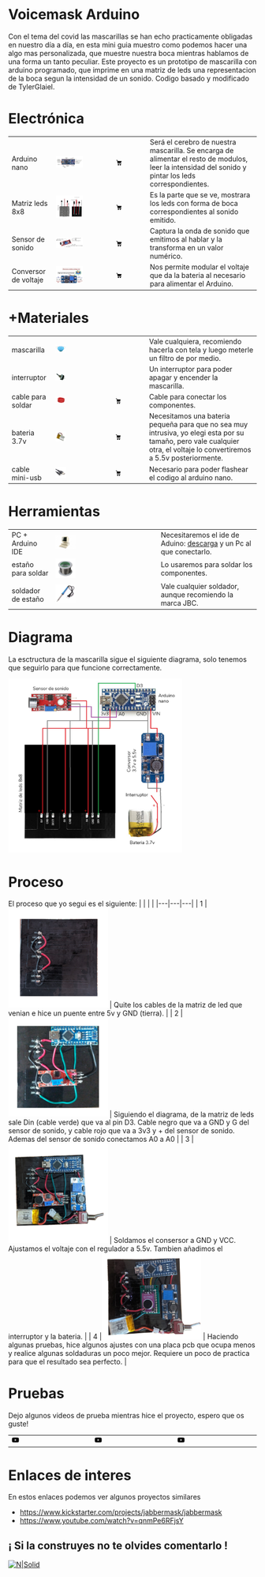 # Voicemask Arduino

Con el tema del covid las mascarillas se han echo practicamente obligadas en nuestro día a día, en esta mini guia muestro como podemos hacer una algo mas personalizada, que muestre nuestra boca mientras hablamos de una forma un tanto peculiar. Este proyecto es un prototipo de mascarilla con arduino programado, que imprime en una matriz de leds una representacion de la boca segun la intensidad de un sonido. Codigo basado y modificado de TylerGlaiel.


# Electrónica
|   |   |   |   |
|---|---|---|---|
| Arduino nano|<img src="img/arduino/arduino-nano.jpg" width="50%"/>|[<img src="img/icos/carrito.png" width="20%"/>](https://es.aliexpress.com/item/32844537084.html?spm=a2g0s.9042311.0.0.7bf663c0i7hGtf)| Será el cerebro de nuestra mascarilla. Se encarga de alimentar el resto de modulos, leer la intensidad del sonido y pintar los leds correspondientes.|
| Matriz leds 8x8 |<img src="img/arduino/matrix-led.jpg" width="50%"/>  |[<img src="img/icos/carrito.png" width="20%"/>](https://www.ebay.es/itm/Arduino-8x8-RGB-LED-Flexible-Matrix-Dream-Color-Individually-Addressable-LED/392684589504?_trkparms=aid%3D111001%26algo%3DREC.SEED%26ao%3D1%26asc%3D20160908105057%26meid%3Df6e0241a0aa64f5dacaecf50fd9b07ce%26pid%3D100675%26rk%3D1%26rkt%3D11%26mehot%3Dnone%26sd%3D392684589504%26itm%3D392684589504%26pmt%3D0%26noa%3D1%26pg%3D2380057%26brand%3DArduino&_trksid=p2380057.c100675.m4236&_trkparms=pageci%3A68bb662a-c390-11ea-94fe-0610a2e74a40%7Cparentrq%3A3ea0496b1730a69c2188ec3dffe8ee3c%7Ciid%3A1)| Es la parte que se ve, mostrara los leds con forma de boca correspondientes al sonido emitido.  |
| Sensor de sonido |<img src="img/arduino/microphone.jpg" width="50%"/>  |[<img src="img/icos/carrito.png" width="20%"/>](https://es.aliexpress.com/item/4000127143653.html?spm=a2g0o.productlist.0.0.2fa26d9cqUUiMC&s=p&ad_pvid=2020071109070012799267761969720002604467_3&algo_pvid=6ad7a32e-416e-41be-981c-153ca44f31d3&algo_expid=6ad7a32e-416e-41be-981c-153ca44f31d3-2&btsid=0b0a187915944836207366658ee071&ws_ab_test=searchweb0_0,searchweb201602_,searchweb201603_)| Captura la onda de sonido que emitimos al hablar y la transforma en un valor numérico.|
| Conversor de voltaje |<img src="img/arduino/converter.jpg" width="50%"/>  |[<img src="img/icos/carrito.png" width="20%"/>](https://www.amazon.es/gp/product/B07MY3NZ18/ref=ppx_yo_dt_b_asin_image_o00_s00?ie=UTF8&psc=1)| Nos permite modular el voltaje que da la bateria al necesario para alimentar el Arduino.|

# +Materiales
|   |   |   |   |
|---|---|---|---|
| mascarilla |<img src="img/material/mask.jpg" width="20%"/>  ||Vale cualquiera, recomiendo hacerla con tela y luego meterle un filtro de por medio.|
| interruptor |<img src="img/material/interruptor.jpg" width="20%"/>  || Un interruptor para poder apagar y encender la mascarilla.|
| cable para soldar  |<img src="img/material/cable.jpg" width="20%"/>|[<img src="img/icos/carrito.png" width="20%"/>](https://www.amazon.es/TUOFENG-carretes-diferentes-colores%EF%BC%89-conexi%C3%B3n/dp/B07V5FVSYL/ref=sr_1_7?__mk_es_ES=%C3%85M%C3%85%C5%BD%C3%95%C3%91&dchild=1&keywords=cable+para+soldar&qid=1594483850&sr=8-7)|Cable para conectar los componentes.|
| bateria 3.7v |<img src="img/material/b3.7v.jpg" width="20%"/>  |[<img src="img/icos/carrito.png" width="20%"/>](https://es.aliexpress.com/item/32282296432.html?spm=a2g0o.productlist.0.0.7b1b29664p2c87&s=p&ad_pvid=2020071109091912316291376136950002607790_3&algo_pvid=7e60b770-aaea-4d23-89cc-3a9b14d033a3&algo_expid=7e60b770-aaea-4d23-89cc-3a9b14d033a3-2&btsid=0b0a0ad815944837595817386e2a28&ws_ab_test=searchweb0_0,searchweb201602_,searchweb201603_)|Necesitamos una bateria pequeña para que no sea muy intrusiva, yo elegi esta por su tamaño, pero vale cualquier otra, el voltaje lo convertiremos a 5.5v posteriormente.|
| cable mini-usb  |<img src="img/material/mini-usb.jpg" width="20%"/>|[<img src="img/icos/carrito.png" width="20%"/>](https://es.aliexpress.com/item/32790483330.html?spm=a2g0o.productlist.0.0.66ac7bc4Fivdyj&s=p&ad_pvid=202007110910001016621252267080002609298_1&algo_pvid=237165c9-52b6-4fdc-aa4c-d353c46cabe1&algo_expid=237165c9-52b6-4fdc-aa4c-d353c46cabe1-0&btsid=0b0a050b15944838003869000e89ee&ws_ab_test=searchweb0_0,searchweb201602_,searchweb201603_)|Necesario para poder flashear el codigo al arduino nano.|

# Herramientas
|   |   |   |
|---|---|---|
| PC + Arduino IDE  |<img src="img/tool/pc.jpg" width="20%"/> | Necesitaremos el ide de Aduino:  <a href="https://www.arduino.cc/en/main/software">descarga</a> y un Pc al que conectarlo. |
| estaño para soldar |<img src="img/tool/tin.jpg" width="20%"/> | Lo usaremos para soldar los componentes.  |
| soldador de estaño |<img src="img/tool/welder.jpg" width="20%"/>  | Vale cualquier soldador, aunque recomiendo la marca JBC.  |

# Diagrama

La esctructura de la mascarilla sigue el siguiente diagrama, solo tenemos que seguirlo para que funcione correctamente.

<img src="img/process/diagrama.jpg" width="70%"/>

# Proceso

El proceso que yo segui es el siguiente:
|   |   |   |
|---|---|---|
|  1  |<img src="img/process/step1.jpg" width="40%"/> | Quite los cables de la matriz de led que venian e hice un puente entre 5v y GND (tierra).  |
| 2 |<img src="img/process/step2.jpg" width="40%"/> | Siguiendo el diagrama, de la matriz de leds sale Din (cable verde) que va al pin D3. Cable negro que va a GND y G del sensor de sonido, y cable rojo que va a 3v3 y + del sensor de sonido. Ademas del sensor de sonido conectamos A0 a A0 |
| 3 |<img src="img/process/step4.jpg" width="40%"/> | Soldamos el consersor a GND y VCC. Ajustamos el voltaje con el regulador a 5.5v. Tambien añadimos el interruptor y la bateria. |
| 4 |<img src="img/process/end.png" width="40%"/> | Haciendo algunas pruebas, hice algunos ajustes con una placa pcb que ocupa menos y realice algunas soldaduras un poco mejor. Requiere un poco de practica para que el resultado sea perfecto. |

# Pruebas

Dejo algunos videos de prueba mientras hice el proyecto, espero que os guste!

|   |   |   |
|---|---|---|
|[<img src="img/icos/youtube.png" width="10%"/>](https://youtu.be/aRlW_2RHrB4 "voicemask - test 1")|[<img src="img/icos/youtube.png" width="10%"/>](https://youtu.be/I8l_C90OtqM "voicemask - test 2")|[<img src="img/icos/youtube.png" width="10%"/>](https://youtu.be/xzhOVCTkhy0 "voicemask - resultado")|


# Enlaces de interes

En estos enlaces podemos ver algunos proyectos similares

* https://www.kickstarter.com/projects/jabbermask/jabbermask
* https://www.youtube.com/watch?v=qnmPe6RFjsY

## ¡ Si la construyes no te olvides comentarlo !

[![N|Solid](https://i.imgur.com/DOMgrz2.png)](https://twitter.com/d4nijerez) 